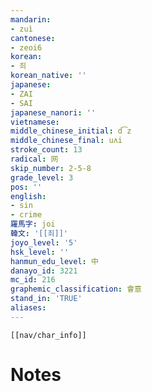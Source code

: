 ```yaml
---
mandarin:
- zuì
cantonese:
- zeoi6
korean:
- 죄
korean_native: ''
japanese:
- ZAI
- SAI
japanese_nanori: ''
vietnamese:
middle_chinese_initial: d͡z
middle_chinese_final: uʌi
stroke_count: 13
radical: 网
skip_number: 2-5-8
grade_level: 3
pos: ''
english:
- sin
- crime
羅馬字: joi
韓文: '[[죄]]'
joyo_level: '5'
hsk_level: ''
hanmun_edu_level: 中
danayo_id: 3221
mc_id: 216
graphemic_classification: 會意
stand_in: 'TRUE'
aliases:
---
```

```meta-bind-embed
[[nav/char_info]]
```

# Notes
